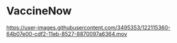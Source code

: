 # VaccineNow

https://user-images.githubusercontent.com/3495353/122115360-64b07e00-cdf2-11eb-8527-8870097a6364.mov

